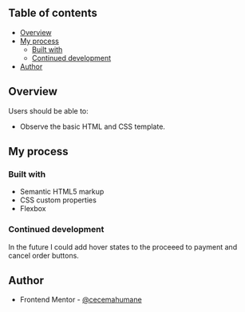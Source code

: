 ## Table of contents

- [Overview](#overview)
- [My process](#my-process)
  - [Built with](#built-with)
  - [Continued development](#continued-development)
- [Author](#author)


## Overview

Users should be able to:

- Observe the basic HTML and CSS template.


## My process

### Built with

- Semantic HTML5 markup
- CSS custom properties
- Flexbox

### Continued development

In the future I could add hover states to the proceeed to payment and cancel order buttons. 

## Author

- Frontend Mentor - [@cecemahumane](https://www.frontendmentor.io/profile/cecmahumane)



